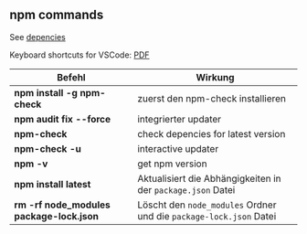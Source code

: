 ## npm commands

See [depencies](https://www.npmjs.com/)

Keyboard shortcuts for VSCode: [PDF](https://code.visualstudio.com/shortcuts/keyboard-shortcuts-windows.pdf)



| Befehl      | Wirkung |
| ----------- | ---------------------- |
| **npm install -g npm-check**                      | zuerst den npm-check installieren |
| **npm audit fix --force**                         | integrierter updater |
| **npm-check**                                     | check depencies for latest version |
| **npm-check -u**                                  | interactive updater |
| **npm -v**                                        | get npm version |
| **npm install latest**                            | Aktualisiert die Abhängigkeiten in der ```package.json``` Datei |
| **rm -rf node_modules package-lock.json**         | Löscht den ```node_modules``` Ordner und die ```package-lock.json``` Datei |


